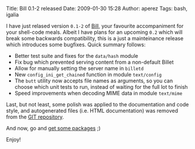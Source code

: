 Title: Bill 0.1-2 released
Date: 2009-01-30 15:28
Author: aperez
Tags: bash, igalia

I have just relased version `0.1-2` of [Bill][], your favourite
accompaniment for your shell-code meals. Albeit I have plans for an
upcoming `0.2` which will break some backwards compatibility, this is a
just a mainteinance release which introduces some bugfixes. Quick
summary follows:

-   Better test suite and fixes for the `data/hash` module
-   Fix bug which prevented serving content from a non-default Billet
-   Allow for manually setting the server name in `billetd`
-   New `config_ini_get_chained` function in module `text/config`
-   The `butt` utility now accepts file names as arguments, so you can
    choose which unit tests to run, instead of waiting for the full lot
    to finish
-   Speed improvements when decoding MIME data in module `text/mime`

Last, but not least, some polish was applied to the documentation and
code style, and autogenerated files (i.e. HTML documentation) was
removed from the [GIT repository][].

And now, go and [get some packages][] ;)

Enjoy!

  [Bill]: http://people.igalia.com/aperez/bill
  [GIT repository]: http://gitorious.org/projects/bill/
  [get some packages]: http://people.igalia.com/aperez/bill/#get-billed
